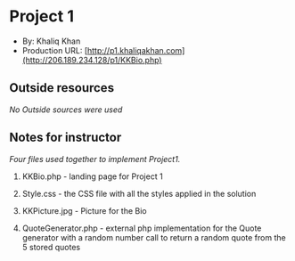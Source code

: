 # Project 1

- By: Khaliq Khan
- Production URL: [http://p1.khaliqakhan.com](http://206.189.234.128/p1/KKBio.php)

## Outside resources

*No Outside sources were used*

## Notes for instructor

*Four files used together to implement Project1.*

1) KKBio.php - landing page for Project 1

2) Style.css - the CSS file with all the styles applied in the solution

3) KKPicture.jpg - Picture for the Bio

4) QuoteGenerator.php - external php implementation for the Quote generator with a random number call to return a random quote from the 5 stored quotes